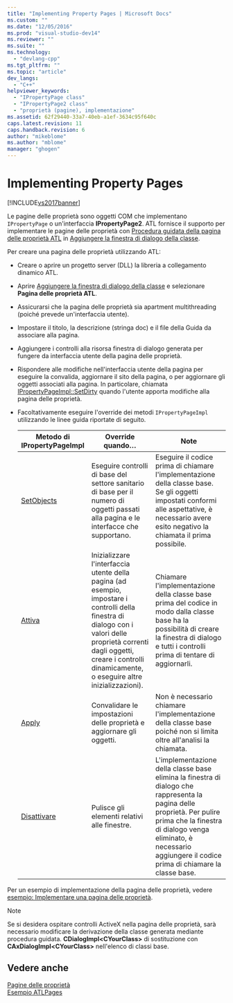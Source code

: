 ```yaml
---
title: "Implementing Property Pages | Microsoft Docs"
ms.custom: ""
ms.date: "12/05/2016"
ms.prod: "visual-studio-dev14"
ms.reviewer: ""
ms.suite: ""
ms.technology: 
  - "devlang-cpp"
ms.tgt_pltfrm: ""
ms.topic: "article"
dev_langs: 
  - "C++"
helpviewer_keywords: 
  - "IPropertyPage class"
  - "IPropertyPage2 class"
  - "proprietà (pagine), implementazione"
ms.assetid: 62f29440-33a7-40eb-a1ef-3634c95f640c
caps.latest.revision: 11
caps.handback.revision: 6
author: "mikeblome"
ms.author: "mblome"
manager: "ghogen"
---
```

# Implementing Property Pages
[!INCLUDE[vs2017banner](../assembler/inline/includes/vs2017banner.md)]

Le pagine delle proprietà sono oggetti COM che implementano `IPropertyPage` o un'interfaccia **IPropertyPage2**.  ATL fornisce il supporto per implementare le pagine delle proprietà con [Procedura guidata della pagina delle proprietà ATL](../atl/reference/atl-property-page-wizard.md) in [Aggiungere la finestra di dialogo della classe](../ide/add-class-dialog-box.md).  
  
 Per creare una pagina delle proprietà utilizzando ATL:  
  
-   Creare o aprire un progetto server \(DLL\) la libreria a collegamento dinamico ATL.  
  
-   Aprire [Aggiungere la finestra di dialogo della classe](../ide/add-class-dialog-box.md) e selezionare **Pagina delle proprietà ATL**.  
  
-   Assicurarsi che la pagina delle proprietà sia apartment multithreading \(poiché prevede un'interfaccia utente\).  
  
-   Impostare il titolo, la descrizione \(stringa doc\) e il file della Guida da associare alla pagina.  
  
-   Aggiungere i controlli alla risorsa finestra di dialogo generata per fungere da interfaccia utente della pagina delle proprietà.  
  
-   Rispondere alle modifiche nell'interfaccia utente della pagina per eseguire la convalida, aggiornare il sito della pagina, o per aggiornare gli oggetti associati alla pagina.  In particolare, chiamata [IPropertyPageImpl::SetDirty](../Topic/IPropertyPageImpl::SetDirty.md) quando l'utente apporta modifiche alla pagina delle proprietà.  
  
-   Facoltativamente eseguire l'override dei metodi `IPropertyPageImpl` utilizzando le linee guida riportate di seguito.  
  
    |Metodo di IPropertyPageImpl|Override quando…|Note|  
    |---------------------------------|----------------------|----------|  
    |[SetObjects](../Topic/IPropertyPageImpl::SetObjects.md)|Eseguire controlli di base del settore sanitario di base per il numero di oggetti passati alla pagina e le interfacce che supportano.|Eseguire il codice prima di chiamare l'implementazione della classe base.  Se gli oggetti impostati conformi alle aspettative, è necessario avere esito negativo la chiamata il prima possibile.|  
    |[Attiva](../Topic/IPropertyPageImpl::Activate.md)|Inizializzare l'interfaccia utente della pagina \(ad esempio, impostare i controlli della finestra di dialogo con i valori delle proprietà correnti dagli oggetti, creare i controlli dinamicamente, o eseguire altre inizializzazioni\).|Chiamare l'implementazione della classe base prima del codice in modo dalla classe base ha la possibilità di creare la finestra di dialogo e tutti i controlli prima di tentare di aggiornarli.|  
    |[Apply](../Topic/IPropertyPageImpl::Apply.md)|Convalidare le impostazioni delle proprietà e aggiornare gli oggetti.|Non è necessario chiamare l'implementazione della classe base poiché non si limita oltre all'analisi la chiamata.|  
    |[Disattivare](../Topic/IPropertyPageImpl::Deactivate.md)|Pulisce gli elementi relativi alle finestre.|L'implementazione della classe base elimina la finestra di dialogo che rappresenta la pagina delle proprietà.  Per pulire prima che la finestra di dialogo venga eliminato, è necessario aggiungere il codice prima di chiamare la classe base.|  
  
 Per un esempio di implementazione della pagina delle proprietà, vedere [esempio: Implementare una pagina delle proprietà](../atl/example-implementing-a-property-page.md).  
  
> [!NOTE]
>  Se si desidera ospitare controlli ActiveX nella pagina delle proprietà, sarà necessario modificare la derivazione della classe generata mediante procedura guidata.  **CDialogImpl\<CYourClass\>** di sostituzione con **CAxDialogImpl\<CYourClass\>** nell'elenco di classi base.  
  
## Vedere anche  
 [Pagine delle proprietà](../atl/atl-com-property-pages.md)   
 [Esempio ATLPages](../top/visual-cpp-samples.md)